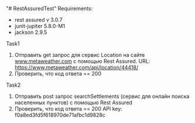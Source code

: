 "# RestAssuredTest"
Requirements:
- rest assured v 3.0.7
- junit-jupiter 5.8.0-M1
- jackson 2.9.5

Task1
1. Отправить get запрос для сервис Location на сайте www.metaweather.com
   с помощью Rest Assured.
   URL: https://www.metaweather.com/api/location/44418/
2. Проверить, что код ответа == 200

Task2
1. Отправить post запрос searchSettlements (сервис для онлайн поиска
   населенных пунктов) с помощью Rest Assured
2. Проверить, что код ответа == 200
   API key: f0a8ed3fd5f618970de71afbc1d9828c